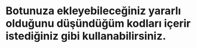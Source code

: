 # Botunuza ekleyebileceğiniz yararlı olduğunu düşündüğüm kodları içerir istediğiniz gibi kullanabilirsiniz.
